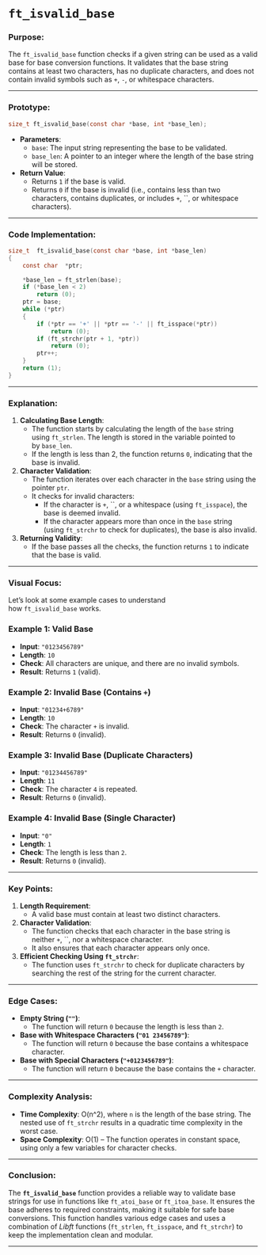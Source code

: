 # **`ft_isvalid_base`**

### **Purpose**:

The `ft_isvalid_base` function checks if a given string can be used as a valid base for base conversion functions. It validates that the base string contains at least two characters, has no duplicate characters, and does not contain invalid symbols such as `+`, `-`, or whitespace characters.

---

### **Prototype**:

```c
size_t ft_isvalid_base(const char *base, int *base_len);

```

- **Parameters**:
    - `base`: The input string representing the base to be validated.
    - `base_len`: A pointer to an integer where the length of the base string will be stored.
- **Return Value**:
    - Returns `1` if the base is valid.
    - Returns `0` if the base is invalid (i.e., contains less than two characters, contains duplicates, or includes `+`, ``, or whitespace characters).

---

### **Code Implementation**:

```c
size_t	ft_isvalid_base(const char *base, int *base_len)
{
	const char	*ptr;

	*base_len = ft_strlen(base);
	if (*base_len < 2)
		return (0);
	ptr = base;
	while (*ptr)
	{
		if (*ptr == '+' || *ptr == '-' || ft_isspace(*ptr))
			return (0);
		if (ft_strchr(ptr + 1, *ptr))
			return (0);
		ptr++;
	}
	return (1);
}

```

---

### **Explanation**:

1. **Calculating Base Length**:
    - The function starts by calculating the length of the `base` string using `ft_strlen`. The length is stored in the variable pointed to by `base_len`.
    - If the length is less than 2, the function returns `0`, indicating that the base is invalid.
2. **Character Validation**:
    - The function iterates over each character in the `base` string using the pointer `ptr`.
    - It checks for invalid characters:
        - If the character is `+`, ``, or a whitespace (using `ft_isspace`), the base is deemed invalid.
        - If the character appears more than once in the `base` string (using `ft_strchr` to check for duplicates), the base is also invalid.
3. **Returning Validity**:
    - If the base passes all the checks, the function returns `1` to indicate that the base is valid.

---

### **Visual Focus**:

Let’s look at some example cases to understand how `ft_isvalid_base` works.

### **Example 1**: Valid Base

- **Input**: `"0123456789"`
- **Length**: `10`
- **Check**: All characters are unique, and there are no invalid symbols.
- **Result**: Returns `1` (valid).

### **Example 2**: Invalid Base (Contains `+`)

- **Input**: `"01234+6789"`
- **Length**: `10`
- **Check**: The character `+` is invalid.
- **Result**: Returns `0` (invalid).

### **Example 3**: Invalid Base (Duplicate Characters)

- **Input**: `"01234456789"`
- **Length**: `11`
- **Check**: The character `4` is repeated.
- **Result**: Returns `0` (invalid).

### **Example 4**: Invalid Base (Single Character)

- **Input**: `"0"`
- **Length**: `1`
- **Check**: The length is less than `2`.
- **Result**: Returns `0` (invalid).

---

### **Key Points**:

1. **Length Requirement**:
    - A valid base must contain at least two distinct characters.
2. **Character Validation**:
    - The function checks that each character in the base string is neither `+`, ``, nor a whitespace character.
    - It also ensures that each character appears only once.
3. **Efficient Checking Using `ft_strchr`**:
    - The function uses `ft_strchr` to check for duplicate characters by searching the rest of the string for the current character.

---

### **Edge Cases**:

- **Empty String (`""`)**:
    - The function will return `0` because the length is less than `2`.
- **Base with Whitespace Characters (`"01 23456789"`)**:
    - The function will return `0` because the base contains a whitespace character.
- **Base with Special Characters (`"+0123456789"`)**:
    - The function will return `0` because the base contains the `+` character.

---

### **Complexity Analysis**:

- **Time Complexity**: O(n^2), where `n` is the length of the base string. The nested use of `ft_strchr` results in a quadratic time complexity in the worst case.
- **Space Complexity**: O(1) – The function operates in constant space, using only a few variables for character checks.

---

### **Conclusion**:

The **`ft_isvalid_base`** function provides a reliable way to validate base strings for use in functions like `ft_atoi_base` or `ft_itoa_base`. It ensures the base adheres to required constraints, making it suitable for safe base conversions. This function handles various edge cases and uses a combination of *Libft* functions (`ft_strlen`, `ft_isspace`, and `ft_strchr`) to keep the implementation clean and modular.

---